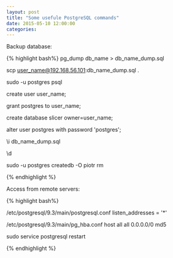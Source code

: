 ```yaml
---
layout: post
title: "Some usefule PostgreSQL commands"
date: 2015-05-10 12:00:00
categories: 
---
```


Backup database:

{% highlight bash%}
pg_dump db_name > db_name_dump.sql

scp user_name@192.168.56.101:db_name_dump.sql .

sudo -u postgres psql

create user user_name;

grant postgres to user_name;

create database slicer owner=user_name;

alter user postgres with password 'postgres';

\i db_name_dump.sql

\d

sudo -u postgres createdb -O piotr rm

{% endhighlight %}

Access from remote servers:

{% highlight bash%}

/etc/postgresql/9.3/main/postgresql.conf
listen_addresses = '*'

/etc/postgresql/9.3/main/pg_hba.conf
host    all             all             0.0.0.0/0            md5

sudo service postgresql restart

{% endhighlight %}